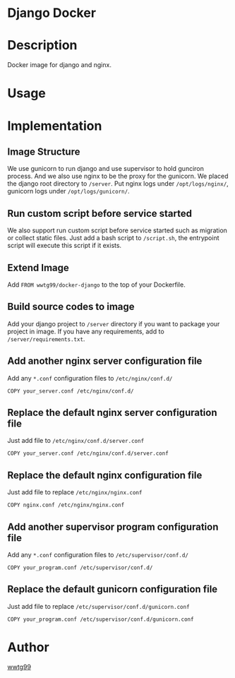 Django Docker
=============

# Description
Docker image for django and nginx.

# Usage

# Implementation

## Image Structure
We use gunicorn to run django and use supervisor to hold gunciron process. And we also use nginx to be the proxy for the gunicorn.
We placed the django root directory to `/server`. Put nginx logs under `/opt/logs/nginx/`, gunicorn logs under `/opt/logs/gunicorn/`.

## Run custom script before service started

We also support run custom script before service started such as migration or collect static files. Just add a bash script to `/script.sh`, the entrypoint script will execute this script if it exists.

## Extend Image

Add `FROM wwtg99/docker-django` to the top of your Dockerfile.

## Build source codes to image

Add your django project to `/server` directory if you want to package your project in image.
If you have any requirements, add to `/server/requirements.txt`.

## Add another nginx server configuration file

Add any `*.conf` configuration files to `/etc/nginx/conf.d/`

```
COPY your_server.conf /etc/nginx/conf.d/
```

## Replace the default nginx server configuration file

Just add file to `/etc/nginx/conf.d/server.conf`

```
COPY your_server.conf /etc/nginx/conf.d/server.conf
```

## Replace the default nginx configuration file

Just add file to replace `/etc/nginx/nginx.conf`

```
COPY nginx.conf /etc/nginx/nginx.conf
```

## Add another supervisor program configuration file

Add any `*.conf` configuration files to `/etc/supervisor/conf.d/`

```
COPY your_program.conf /etc/supervisor/conf.d/
```

## Replace the default gunicorn configuration file

Just add file to replace `/etc/supervisor/conf.d/gunicorn.conf`

```
COPY your_program.conf /etc/supervisor/conf.d/gunicorn.conf
```

# Author
[wwtg99](http://52jing.wang)
